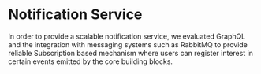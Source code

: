 # Notification Service

In order to provide a scalable notification service, we evaluated GraphQL and the integration with messaging systems such as RabbitMQ
to provide reliable Subscription based mechanism where users can register interest in certain events emitted by the core building blocks. 

